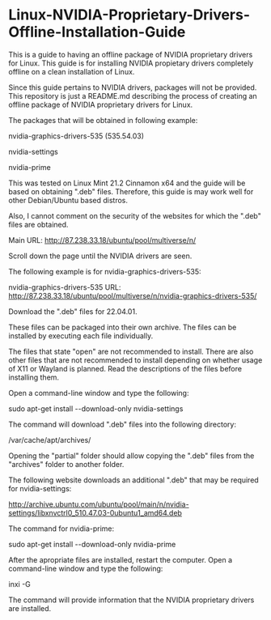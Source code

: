 # Linux-NVIDIA-Proprietary-Drivers-Offline-Installation-Guide
This is a guide to having an offline package of NVIDIA proprietary drivers for Linux. This guide is for installing NVIDIA propietary drivers completely offline on a clean installation of Linux.

Since this guide pertains to NVIDIA drivers, packages will not be provided. This repository is just a README.md describing the process of creating an offline package of NVIDIA proprietary drivers for Linux.

The packages that will be obtained in following example:

nvidia-graphics-drivers-535 (535.54.03)

nvidia-settings

nvidia-prime

This was tested on Linux Mint 21.2 Cinnamon x64 and the guide will be based on obtaining ".deb" files. Therefore, this guide is may work well for other Debian/Ubuntu based distros.

Also, I cannot comment on the security of the websites for which the ".deb" files are obtained.

Main URL: http://87.238.33.18/ubuntu/pool/multiverse/n/

Scroll down the page until the NVIDIA drivers are seen.

The following example is for nvidia-graphics-drivers-535:

nvidia-graphics-drivers-535 URL: http://87.238.33.18/ubuntu/pool/multiverse/n/nvidia-graphics-drivers-535/

Download the ".deb" files for 22.04.01.

These files can be packaged into their own archive. The files can be installed by executing each file individually.

The files that state "open" are not recommended to install. There are also other files that are not recommended to install depending on whether usage of X11 or Wayland is planned. Read the descriptions of the files before installing them.

Open a command-line window and type the following:

sudo apt-get install --download-only nvidia-settings

The command will download ".deb" files into the following directory:

/var/cache/apt/archives/

Opening the "partial" folder should allow copying the ".deb" files from the "archives" folder to another folder.

The following website downloads an additional ".deb" that may be required for nvidia-settings:

http://archive.ubuntu.com/ubuntu/pool/main/n/nvidia-settings/libxnvctrl0_510.47.03-0ubuntu1_amd64.deb

The command for nvidia-prime:

sudo apt-get install --download-only nvidia-prime

After the apropriate files are installed, restart the computer. Open a command-line window and type the following:

inxi -G

The command will provide information that the NVIDIA proprietary drivers are installed.
